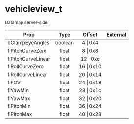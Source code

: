 # vehicleview_t

Datamap server-side.

|Prop|Type|Offset|External|
|---|:-:|:-:|--:|
|bClampEyeAngles|boolean|4 \| 0x4||
|flPitchCurveZero|float|8 \| 0x8||
|flPitchCurveLinear|float|12 \| 0xc||
|flRollCurveZero|float|16 \| 0x10||
|flRollCurveLinear|float|20 \| 0x14||
|flFOV|float|24 \| 0x18||
|flYawMin|float|28 \| 0x1c||
|flYawMax|float|32 \| 0x20||
|flPitchMin|float|36 \| 0x24||
|flPitchMax|float|40 \| 0x28||
